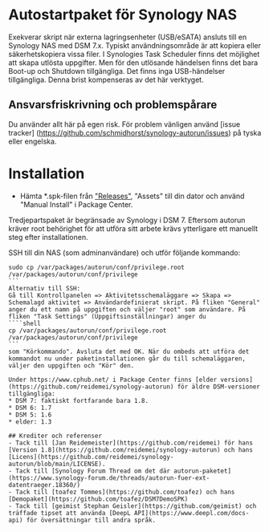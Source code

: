 # Autostartpaket för Synology NAS
Exekverar skript när externa lagringsenheter (USB/eSATA) ansluts till en Synology NAS med DSM 7.x. Typiskt användningsområde är att kopiera eller säkerhetskopiera vissa filer.
I Synologies Task Scheduler finns det möjlighet att skapa utlösta uppgifter. Men för den utlösande händelsen finns det bara Boot-up och Shutdown tillgängliga. Det finns inga USB-händelser tillgängliga. Denna brist kompenseras av det här verktyget.

## Ansvarsfriskrivning och problemspårare
Du använder allt här på egen risk.
För problem vänligen använd [issue tracker] (https://github.com/schmidhorst/synology-autorun/issues) på tyska eller engelska.

# Installation
* Hämta *.spk-filen från ["Releases"](https://github.com/schmidhorst/synology-autorun/releases), "Assets" till din dator och använd "Manual Install" i Package Center.

Tredjepartspaket är begränsade av Synology i DSM 7. Eftersom autorun kräver root
behörighet för att utföra sitt arbete krävs ytterligare ett manuellt steg efter installationen.

SSH till din NAS (som adminanvändare) och utför följande kommando:
````shell
sudo cp /var/packages/autorun/conf/privilege.root /var/packages/autorun/conf/privilege
```
Alternativ till SSH:
Gå till Kontrollpanelen => Aktivitetsschemaläggare => Skapa => Schemalagd aktivitet => Användardefinierat skript. På fliken "General" anger du ett namn på uppgiften och väljer "root" som användare. På fliken "Task Settings" (Uppgiftsinställningar) anger du
````shell
cp /var/packages/autorun/conf/privilege.root /var/packages/autorun/conf/privilege
```
som "Körkommando". Avsluta det med OK. När du ombeds att utföra det kommandot nu under paketinstallationen går du till schemaläggaren, väljer den uppgiften och "Kör" den.

Under https://www.cphub.net/ i Package Center finns [elder versions](https://github.com/reidemei/synology-autorun) för äldre DSM-versioner tillgängliga:
* DSM 7: faktiskt fortfarande bara 1.8.
* DSM 6: 1.7
* DSM 5: 1.6
* elder: 1.3

## Krediter och referenser
- Tack till [Jan Reidemeister](https://github.com/reidemei) för hans [Version 1.8](https://github.com/reidemei/synology-autorun) och hans [Licens](https://github.com/reidemei/synology-autorun/blob/main/LICENSE).
- Tack till [Synology Forum Thread om det där autorun-paketet](https://www.synology-forum.de/threads/autorun-fuer-ext-datentraeger.18360/)
- Tack till [toafez Tommes](https://github.com/toafez) och hans [Demopaket](https://github.com/toafez/DSM7DemoSPK)
- Tack till [geimist Stephan Geisler](https://github.com/geimist) och träffade tipset att använda [DeepL API](https://www.deepl.com/docs-api) för översättningar till andra språk.


